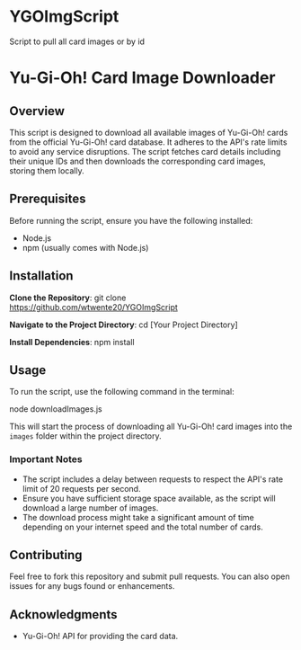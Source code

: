 # YGOImgScript
Script to pull all card images or by id

# Yu-Gi-Oh! Card Image Downloader

## Overview
This script is designed to download all available images of Yu-Gi-Oh! cards from the official Yu-Gi-Oh! card database. It adheres to the API's rate limits to avoid any service disruptions. The script fetches card details including their unique IDs and then downloads the corresponding card images, storing them locally.

## Prerequisites
Before running the script, ensure you have the following installed:
- Node.js
- npm (usually comes with Node.js)

## Installation
**Clone the Repository**:
git clone https://github.com/wtwente20/YGOImgScript

**Navigate to the Project Directory**:
cd [Your Project Directory]

**Install Dependencies**:
npm install

## Usage
To run the script, use the following command in the terminal:

node downloadImages.js

This will start the process of downloading all Yu-Gi-Oh! card images into the `images` folder within the project directory.

### Important Notes
- The script includes a delay between requests to respect the API's rate limit of 20 requests per second.
- Ensure you have sufficient storage space available, as the script will download a large number of images.
- The download process might take a significant amount of time depending on your internet speed and the total number of cards.

## Contributing
Feel free to fork this repository and submit pull requests. You can also open issues for any bugs found or enhancements.

## Acknowledgments
- Yu-Gi-Oh! API for providing the card data.

